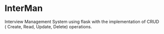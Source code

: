 # InterMan
Interview Management System using flask with the implementation of CRUD ( Create, Read, Update, Delete) operations.
